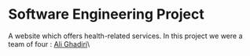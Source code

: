# Software Engineering Project
A website which offers health-related services. 
In this project we were a team of four : [Ali Ghadiri](https://github.com/AliGhadirii)\


